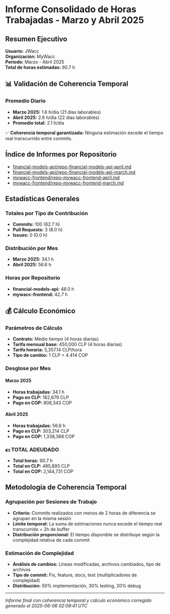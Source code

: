 # Informe Consolidado de Horas Trabajadas - Marzo y Abril 2025

## Resumen Ejecutivo

**Usuario:** JWacc  
**Organización:** MyWacc  
**Período:** Marzo - Abril 2025  
**Total de horas estimadas:** 90.7 h

## 📊 Validación de Coherencia Temporal

### Promedio Diario
- **Marzo 2025:** 1.6 h/día (21 días laborables)
- **Abril 2025:** 2.6 h/día (22 días laborables)
- **Promedio total:** 2.1 h/día

✅ **Coherencia temporal garantizada:** Ninguna estimación excede el tiempo real transcurrido entre commits.

## Índice de Informes por Repositorio

- [financial-models-api/repo-financial-models-api-april.md](financial-models-api/repo-financial-models-api-april.md)
- [financial-models-api/repo-financial-models-api-march.md](financial-models-api/repo-financial-models-api-march.md)
- [mywacc-frontend/repo-mywacc-frontend-april.md](mywacc-frontend/repo-mywacc-frontend-april.md)
- [mywacc-frontend/repo-mywacc-frontend-march.md](mywacc-frontend/repo-mywacc-frontend-march.md)


## Estadísticas Generales

### Totales por Tipo de Contribución
- **Commits:** 100 (82.7 h)
- **Pull Requests:** 3 (8.0 h)
- **Issues:** 0 (0.0 h)

### Distribución por Mes
- **Marzo 2025:** 34.1 h
- **Abril 2025:** 56.6 h

### Horas por Repositorio
- **financial-models-api:** 48.0 h
- **mywacc-frontend:** 42.7 h


## 💰 Cálculo Económico

### Parámetros de Cálculo
- **Contrato:** Medio tiempo (4 horas diarias)
- **Tarifa mensual base:** 450,000 CLP (4 horas diarias)
- **Tarifa horaria:** 5,357.14 CLP/hora
- **Tipo de cambio:** 1 CLP = 4.414 COP

### Desglose por Mes

#### Marzo 2025
- **Horas trabajadas:** 34.1 h
- **Pago en CLP:** 182,679 CLP
- **Pago en COP:** 806,343 COP

#### Abril 2025
- **Horas trabajadas:** 56.6 h
- **Pago en CLP:** 303,214 CLP
- **Pago en COP:** 1,338,388 COP

### 💵 TOTAL ADEUDADO

- **Total horas:** 90.7 h
- **Total en CLP:** 485,893 CLP
- **Total en COP:** 2,144,731 COP

## Metodología de Coherencia Temporal

### Agrupación por Sesiones de Trabajo
- **Criterio:** Commits realizados con menos de 2 horas de diferencia se agrupan en la misma sesión
- **Límite temporal:** La suma de estimaciones nunca excede el tiempo real transcurrido + 2h de buffer
- **Distribución proporcional:** El tiempo disponible se distribuye según la complejidad relativa de cada commit

### Estimación de Complejidad
- **Análisis de cambios:** Líneas modificadas, archivos cambiados, tipo de archivos
- **Tipo de commit:** Fix, feature, docs, test (multiplicadores de complejidad)
- **Distribución:** 50% implementación, 30% testing, 20% debug
---

*Informe final con coherencia temporal y cálculo económico corregido generado el 2025-06-06 02:09:41 UTC*
